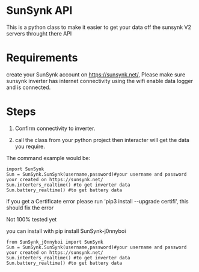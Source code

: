 # SunSynk API 
This is a python class to make it easier to get your data off the sunsynk V2 servers throught there API

# Requirements
create your SunSynk account on https://sunsynk.net/, Please make sure sunsynk inverter has internet connectivity using the wifi enable data logger and is connected. 

# Steps
1) Confirm connectivity to inverter.

3) call the class from your python project then interacter will get the data you require.

The command example would be:
```
import SunSynk
Sun = SunSynk.SunSynk(username,password)#your username and password your created on https://sunsynk.net/ 
Sun.interters_realtime() #to get inverter data
Sun.battery_realtime() #to get battery data 
```

if you get a Certificate error please run 'pip3 install --upgrade certifi', this should fix the error

Not 100% tested yet

you can install with pip install SunSynk-j0nnyboi
```
from SunSynk_j0nnyboi import SunSynk
Sun = SunSynk.SunSynk(username,password)#your username and password your created on https://sunsynk.net/ 
Sun.interters_realtime() #to get inverter data
Sun.battery_realtime() #to get battery data 
```